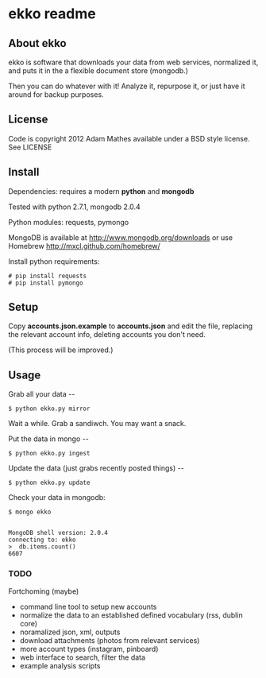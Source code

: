 # ekko readme

## About ekko

ekko is software that downloads your data from web services, normalized it, and puts it in the a flexible document store (mongodb.)

Then you can do whatever with it! Analyze it, repurpose it, or just have it around for backup purposes.

## License

Code is copyright 2012 Adam Mathes available under a BSD style license. See LICENSE 

## Install

Dependencies: requires a modern **python** and **mongodb**

Tested with python 2.7.1, mongodb 2.0.4

Python modules: requests, pymongo

MongoDB is available at http://www.mongodb.org/downloads or use Homebrew http://mxcl.github.com/homebrew/

Install python requirements:

	# pip install requests
	# pip install pymongo


## Setup

Copy **accounts.json.example** to **accounts.json** and edit the file, replacing the relevant account info, deleting accounts you don't need.

(This process will be improved.)

## Usage

Grab all your data --

	$ python ekko.py mirror

Wait a while. Grab a sandiwch. You may want a snack.

Put the data in mongo --

	$ python ekko.py ingest

Update the data (just grabs recently posted things) --

	$ python ekko.py update

Check your data in mongodb:

	$ mongo ekko
	
	
	MongoDB shell version: 2.0.4
	connecting to: ekko
	>  db.items.count()
	6607
	

### TODO

Fortchoming (maybe)

   * command line tool to setup new accounts
   * normalize the data to an established defined vocabulary (rss, dublin core)
   * noramalized json, xml, outputs
   * download attachments (photos from relevant services)
   * more account types (instagram, pinboard)
   * web interface to search, filter the data
   * example analysis scripts